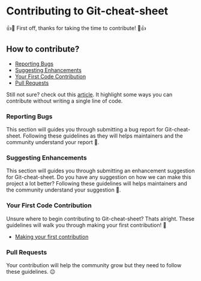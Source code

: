 
# Contributing to Git-cheat-sheet

:+1::tada: First off, thanks for taking the time to contribute! :tada::+1:

## How to contribute?

 * [Reporting Bugs](#reporting-bugs)
 * [Suggesting Enhancements](#suggesting-enhancements)
 * [Your First Code Contribution](#your-first-code-contribution)
 * [Pull Requests](#pull-requests)

Still not sure? check out this [article](https://benny.hashnode.dev/how-to-contribute-to-open-source-projects-as-a-non-coder). It highlight some ways you can contribute without writing a single line of code.

### Reporting Bugs

This section will guides you through submitting a bug report for Git-cheat-sheet. Following these guidelines as they will helps maintainers and the community understand your report :pencil:.


### Suggesting Enhancements

This section will guides you through submitting an enhancement suggestion for Git-cheat-sheet. Do you have any suggestion on how we can make this project a lot better? Following these guidelines will helps maintainers and the community understand your suggestion :pencil:.


### Your First Code Contribution

Unsure where to begin contributing to Git-cheat-sheet? Thats alright. These guidelines will walk you through making your first contribution! :tada:

- [Making your first contribution](https://github.com/opensourceDAO-Community/First-time-contributors/blob/main/README.md)

### Pull Requests

Your contribution will help the community grow but they need to follow these guidelines. :wink:

